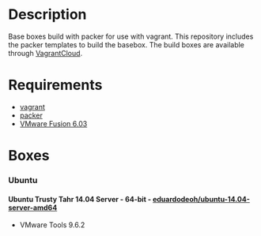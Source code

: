 Description
===========

Base boxes build with packer for use with vagrant.
This repository includes the packer templates to build the basebox.
The build boxes are available through [VagrantCloud](https://vagrantcloud.com/eduardodeoh).

Requirements
============

* [vagrant](http://vagrantup.com)
* [packer](http://packer.io)
* [VMware Fusion 6.03](http://www.vmware.com/de/products/fusion/)

Boxes
=====

### Ubuntu
#### Ubuntu Trusty Tahr 14.04 Server - 64-bit - [eduardodeoh/ubuntu-14.04-server-amd64](https://vagrantcloud.com/eduardodeoh/ubuntu-14.04-server-amd64)
* VMware Tools 9.6.2
